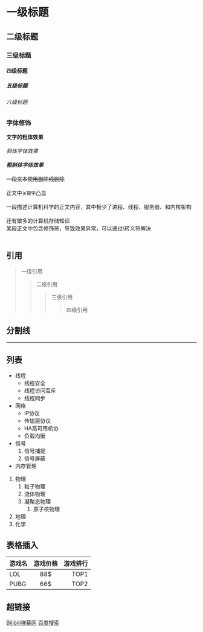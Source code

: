 # 一级标题
## 二级标题
### 三级标题
#### 四级标题
##### 五级标题
###### 六级标题

### 字体修饰

**文字的粗体效果**<br><br>
*斜体字体效果*<br><br>
***粗斜体字体效果***<br><br>
~~一段文本使用删除线删除~~<br><br>
正文中`关键字`凸显<br><br>
一段描述计算机科学的正文内容，其中极少了进程、线程、服务器、和内核架构<br><br>
还有繁多的计算机存储知识<br>
某段正文中包含修饰符，导致效果异常，可以通过\转义符解决<br><br>


## 引用

>一级引用
>> 二级引用
>>> 三级引用
>>>> 四级引用

## 分割线

*****


## 列表

* 线程
  * 线程安全
  * 线程访问互斥
  * 线程同步
* 网络
  * IP协议
  * 传输层协议
  * HA高可用机协
  * 负载均衡
* 信号
  1. 信号捕捉
  2. 信号屏蔽
* 内存管理


1. 物理
   1. 粒子物理
   2. 流体物理
   3. 凝聚态物理
      1. 原子核物理
2. 地理
3. 化学

## 表格插入

游戏名|游戏价格|游戏排行
---|:-:|---:
LOL|88$|TOP1
PUBG|66$|TOP2

## 超链接

[Bilibili弹幕网](https://www.bilibili.com "点击进入B站")
[百度搜索](https://www.baidu.com "点击进入")



